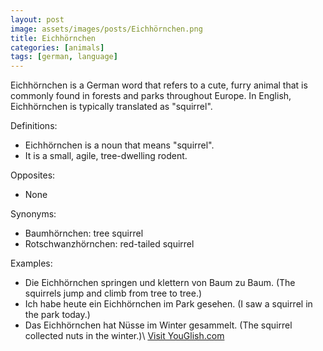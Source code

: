```yaml
---
layout: post
image: assets/images/posts/Eichhörnchen.png
title: Eichhörnchen
categories: [animals]
tags: [german, language]
---
```


Eichhörnchen is a German word that refers to a cute, furry animal that is commonly found in forests and parks throughout Europe. In English, Eichhörnchen is typically translated as "squirrel".

Definitions:

- Eichhörnchen is a noun that means "squirrel".
- It is a small, agile, tree-dwelling rodent.

Opposites:

- None

Synonyms:

- Baumhörnchen: tree squirrel
- Rotschwanzhörnchen: red-tailed squirrel

Examples:

- Die Eichhörnchen springen und klettern von Baum zu Baum. (The squirrels jump and climb from tree to tree.)
- Ich habe heute ein Eichhörnchen im Park gesehen. (I saw a squirrel in the park today.)
- Das Eichhörnchen hat Nüsse im Winter gesammelt. (The squirrel collected nuts in the winter.)\ <a id="yg-widget-0" class="youglish-widget" data-query="Eichhörnchen" data-lang="german" data-components="8412" data-auto-start="0" data-bkg-color="theme_light" data-title="How%20to%20pronounce%20Eichhörnchen%20in%20German"  rel="nofollow" href="https://youglish.com">Visit YouGlish.com</a><script async src="https://youglish.com/public/emb/widget.js" charset="utf-8"></script>